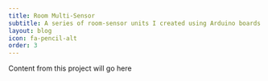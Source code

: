 ```yaml
---
title: Room Multi-Sensor
subtitle: A series of room-sensor units I created using Arduino boards
layout: blog
icon: fa-pencil-alt
order: 3
---
```


Content from this project will go here